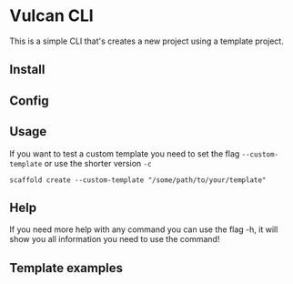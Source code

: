 # Vulcan CLI

This is a simple CLI that's creates a new project using a template project.

## Install


## Config


## Usage

If you want to test a custom template you need to set the flag `--custom-template` or use the shorter version `-c`
```shell
scaffold create --custom-template "/some/path/to/your/template"
```

## Help

If you need more help with any command you can use the flag -h, it will show you all information you need to use the command!

## Template examples